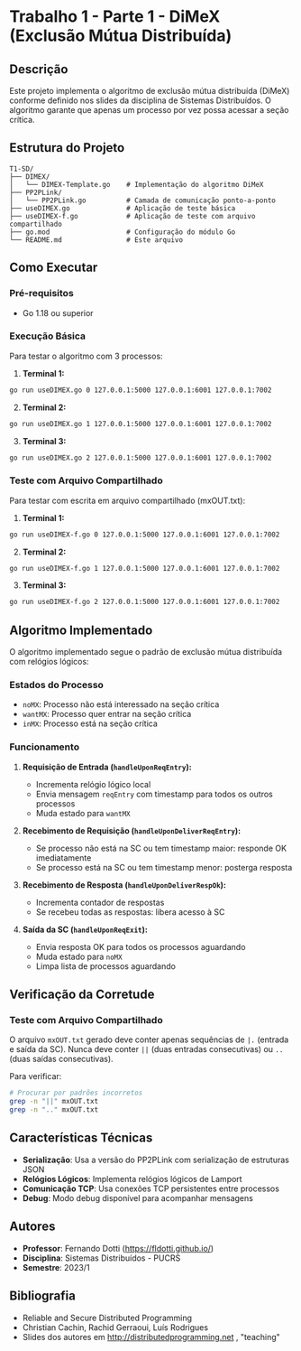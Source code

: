 # Trabalho 1 - Parte 1 - DiMeX (Exclusão Mútua Distribuída)

## Descrição

Este projeto implementa o algoritmo de exclusão mútua distribuída (DiMeX) conforme definido nos slides da disciplina de Sistemas Distribuídos. O algoritmo garante que apenas um processo por vez possa acessar a seção crítica.

## Estrutura do Projeto

```
T1-SD/
├── DIMEX/
│   └── DIMEX-Template.go    # Implementação do algoritmo DiMeX
├── PP2PLink/
│   └── PP2PLink.go          # Camada de comunicação ponto-a-ponto
├── useDIMEX.go              # Aplicação de teste básica
├── useDIMEX-f.go            # Aplicação de teste com arquivo compartilhado
├── go.mod                   # Configuração do módulo Go
└── README.md                # Este arquivo
```

## Como Executar

### Pré-requisitos
- Go 1.18 ou superior

### Execução Básica
Para testar o algoritmo com 3 processos:

1. **Terminal 1:**
```bash
go run useDIMEX.go 0 127.0.0.1:5000 127.0.0.1:6001 127.0.0.1:7002
```

2. **Terminal 2:**
```bash
go run useDIMEX.go 1 127.0.0.1:5000 127.0.0.1:6001 127.0.0.1:7002
```

3. **Terminal 3:**
```bash
go run useDIMEX.go 2 127.0.0.1:5000 127.0.0.1:6001 127.0.0.1:7002
```

### Teste com Arquivo Compartilhado
Para testar com escrita em arquivo compartilhado (mxOUT.txt):

1. **Terminal 1:**
```bash
go run useDIMEX-f.go 0 127.0.0.1:5000 127.0.0.1:6001 127.0.0.1:7002
```

2. **Terminal 2:**
```bash
go run useDIMEX-f.go 1 127.0.0.1:5000 127.0.0.1:6001 127.0.0.1:7002
```

3. **Terminal 3:**
```bash
go run useDIMEX-f.go 2 127.0.0.1:5000 127.0.0.1:6001 127.0.0.1:7002
```

## Algoritmo Implementado

O algoritmo implementado segue o padrão de exclusão mútua distribuída com relógios lógicos:

### Estados do Processo
- `noMX`: Processo não está interessado na seção crítica
- `wantMX`: Processo quer entrar na seção crítica
- `inMX`: Processo está na seção crítica

### Funcionamento

1. **Requisição de Entrada (`handleUponReqEntry`):**
   - Incrementa relógio lógico local
   - Envia mensagem `reqEntry` com timestamp para todos os outros processos
   - Muda estado para `wantMX`

2. **Recebimento de Requisição (`handleUponDeliverReqEntry`):**
   - Se processo não está na SC ou tem timestamp maior: responde OK imediatamente
   - Se processo está na SC ou tem timestamp menor: posterga resposta

3. **Recebimento de Resposta (`handleUponDeliverRespOk`):**
   - Incrementa contador de respostas
   - Se recebeu todas as respostas: libera acesso à SC

4. **Saída da SC (`handleUponReqExit`):**
   - Envia resposta OK para todos os processos aguardando
   - Muda estado para `noMX`
   - Limpa lista de processos aguardando

## Verificação da Corretude

### Teste com Arquivo Compartilhado
O arquivo `mxOUT.txt` gerado deve conter apenas sequências de `|.` (entrada e saída da SC). 
Nunca deve conter `||` (duas entradas consecutivas) ou `..` (duas saídas consecutivas).

Para verificar:
```bash
# Procurar por padrões incorretos
grep -n "||" mxOUT.txt
grep -n ".." mxOUT.txt
```

## Características Técnicas

- **Serialização**: Usa a versão do PP2PLink com serialização de estruturas JSON
- **Relógios Lógicos**: Implementa relógios lógicos de Lamport
- **Comunicação TCP**: Usa conexões TCP persistentes entre processos
- **Debug**: Modo debug disponível para acompanhar mensagens

## Autores

- **Professor**: Fernando Dotti (https://fldotti.github.io/)
- **Disciplina**: Sistemas Distribuídos - PUCRS
- **Semestre**: 2023/1

## Bibliografia

- Reliable and Secure Distributed Programming
- Christian Cachin, Rachid Gerraoui, Luís Rodrigues
- Slides dos autores em http://distributedprogramming.net , "teaching" 